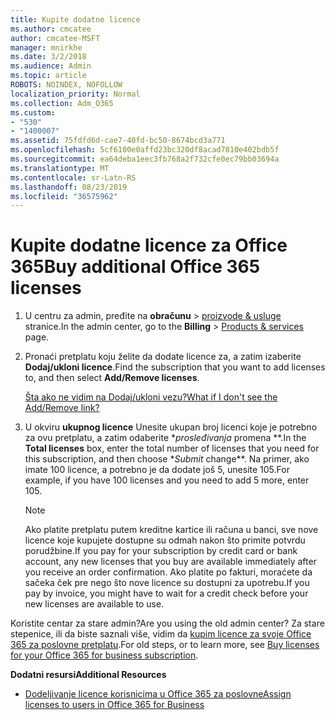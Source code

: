 ```yaml
---
title: Kupite dodatne licence
ms.author: cmcatee
author: cmcatee-MSFT
manager: mnirkhe
ms.date: 3/2/2018
ms.audience: Admin
ms.topic: article
ROBOTS: NOINDEX, NOFOLLOW
localization_priority: Normal
ms.collection: Adm_O365
ms.custom:
- "530"
- "1400007"
ms.assetid: 75fdfd6d-cae7-40fd-bc50-8674bcd3a771
ms.openlocfilehash: 5cf6100e0affd23bc320df8acad7810e402bdb5f
ms.sourcegitcommit: ea64deba1eec3fb768a2f732cfe0ec79bb03694a
ms.translationtype: MT
ms.contentlocale: sr-Latn-RS
ms.lasthandoff: 08/23/2019
ms.locfileid: "36575962"
---
```

# <a name="buy-additional-office-365-licenses"></a><span data-ttu-id="e5f90-102">Kupite dodatne licence za Office 365</span><span class="sxs-lookup"><span data-stu-id="e5f90-102">Buy additional Office 365 licenses</span></span>

1. <span data-ttu-id="e5f90-103">U centru za admin, pređite na **obračunu** \> [proizvode & usluge](https://go.microsoft.com/fwlink/p/?linkid=842054) stranice.</span><span class="sxs-lookup"><span data-stu-id="e5f90-103">In the admin center, go to the **Billing** \> [Products & services](https://go.microsoft.com/fwlink/p/?linkid=842054) page.</span></span>

2. <span data-ttu-id="e5f90-104">Pronaći pretplatu koju želite da dodate licence za, a zatim izaberite **Dodaj/ukloni licence**.</span><span class="sxs-lookup"><span data-stu-id="e5f90-104">Find the subscription that you want to add licenses to, and then select **Add/Remove licenses**.</span></span>

    [<span data-ttu-id="e5f90-105">Šta ako ne vidim na Dodaj/ukloni vezu?</span><span class="sxs-lookup"><span data-stu-id="e5f90-105">What if I don't see the Add/Remove link?</span></span>](https://docs.microsoft.com/office365/admin/subscriptions-and-billing/buy-licenses#what-if-i-dont-see-the-addremove-licenses-link)

3. <span data-ttu-id="e5f90-106">U okviru **ukupnog licence** Unesite ukupan broj licenci koje je potrebno za ovu pretplatu, a zatim odaberite \**prosleđivanja* promena \*\*.</span><span class="sxs-lookup"><span data-stu-id="e5f90-106">In the **Total licenses** box, enter the total number of licenses that you need for this subscription, and then choose \**Submit* change\*\*.</span></span> <span data-ttu-id="e5f90-107">Na primer, ako imate 100 licence, a potrebno je da dodate još 5, unesite 105.</span><span class="sxs-lookup"><span data-stu-id="e5f90-107">For example, if you have 100 licenses and you need to add 5 more, enter 105.</span></span>

    > [!NOTE]
    > <span data-ttu-id="e5f90-108">Ako platite pretplatu putem kreditne kartice ili računa u banci, sve nove licence koje kupujete dostupne su odmah nakon što primite potvrdu porudžbine.</span><span class="sxs-lookup"><span data-stu-id="e5f90-108">If you pay for your subscription by credit card or bank account, any new licenses that you buy are available immediately after you receive an order confirmation.</span></span> <span data-ttu-id="e5f90-109">Ako platite po fakturi, moraćete da sačeka ček pre nego što nove licence su dostupni za upotrebu.</span><span class="sxs-lookup"><span data-stu-id="e5f90-109">If you pay by invoice, you might have to wait for a credit check before your new licenses are available to use.</span></span>

<span data-ttu-id="e5f90-110">Koristite centar za stare admin?</span><span class="sxs-lookup"><span data-stu-id="e5f90-110">Are you using the old admin center?</span></span> <span data-ttu-id="e5f90-111">Za stare stepenice, ili da biste saznali više, vidim da [kupim licence za svoje Office 365 za poslovne pretplatu](https://docs.microsoft.com/office365/admin/subscriptions-and-billing/buy-licenses).</span><span class="sxs-lookup"><span data-stu-id="e5f90-111">For old steps, or to learn more, see [Buy licenses for your Office 365 for business subscription](https://docs.microsoft.com/office365/admin/subscriptions-and-billing/buy-licenses).</span></span>  

<span data-ttu-id="e5f90-112">**Dodatni resursi**</span><span class="sxs-lookup"><span data-stu-id="e5f90-112">**Additional Resources**</span></span>

- [<span data-ttu-id="e5f90-113">Dodeljivanje licence korisnicima u Office 365 za poslovne</span><span class="sxs-lookup"><span data-stu-id="e5f90-113">Assign licenses to users in Office 365 for Business</span></span>](https://docs.microsoft.com/office365/admin/subscriptions-and-billing/assign-licenses-to-users)

